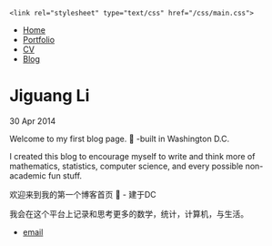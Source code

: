 <!DOCTYPE html>
<html>
  <head>
    <title>Jiguang Li</title>
    
    <link rel="stylesheet" type="text/css" href="/css/main.css">
  
  </head>


  <body>
    <nav>
<ul>
<li><a href="/">Home</a></li>
<li><a href="/about">Portfolio</a></li>
<li><a href="/cv">CV</a></li>
<li><a href="/blog">Blog</a></li>
</ul>
    </nav>
<div class="container">

  <h1>Jiguang Li</h1>
<p class="meta">30 Apr 2014</p>

<div class="post">
Welcome to my first blog page. 🎉 -built in Washington D.C.

I created this blog to encourage myself to write and think more of mathematics, statistics, computer science, and every possible non-academic fun stuff. 


欢迎来到我的第一个博客首页 🎉 - 建于DC

我会在这个平台上记录和思考更多的数学，统计，计算机，与生活。


</div>


</div>
  
  <footer>
   <ul>
   <li><a href="jiguang.li@yale.edu">email</a></li>
   </ul>
  </footer>
  </body>

</html>

